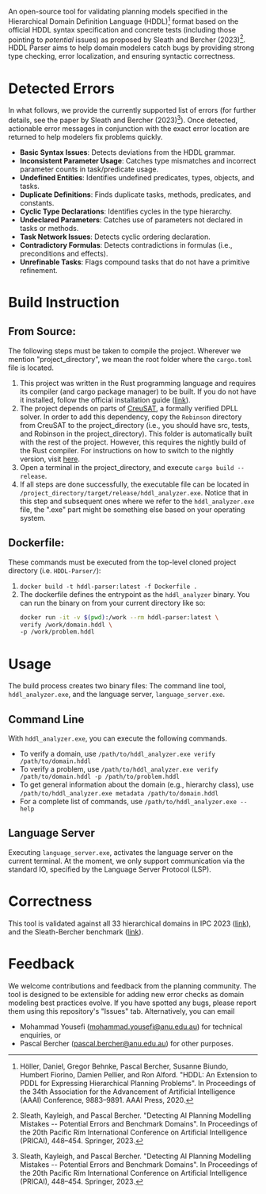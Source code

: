 An open-source tool for validating planning models specified in the Hierarchical Domain Definition Language (HDDL)[^1] format based on the official HDDL syntax specification and concrete tests (including those pointing to *potential* issues) as proposed by Sleath and Bercher (2023)[^2]. HDDL Parser aims to help domain modelers catch bugs by providing strong type checking, error localization, and ensuring syntactic correctness.

# Detected Errors
In what follows, we provide the currently supported list of errors (for further details, see the paper by Sleath and Bercher (2023)[^2]). Once detected, actionable error messages in conjunction with the exact error location are returned to help modelers fix problems quickly.
* **Basic Syntax Issues**: Detects deviations from the HDDL grammar.
* **Inconsistent Parameter Usage**: Catches type mismatches and incorrect parameter counts in task/predicate usage.
* **Undefined Entities**: Identifies undefined predicates, types, objects, and tasks.
* **Duplicate Definitions**: Finds duplicate tasks, methods, predicates, and constants.
* **Cyclic Type Declarations**: Identifies cycles in the type hierarchy.
* **Undeclared Parameters**: Catches use of parameters not declared in tasks or methods.
* **Task Network Issues**: Detects cyclic ordering declaration.
* **Contradictory Formulas**: Detects contradictions in formulas (i.e., preconditions and effects).
* **Unrefinable Tasks**: Flags compound tasks that do not have a primitive refinement.

# Build Instruction

## From Source:
The following steps must be taken to compile the project. Wherever we mention "project_directory", we mean the root folder where the ```cargo.toml``` file is located.
1. This project was written in the Rust programming language and requires its compiler (and cargo package manager) to be built.
If you do not have it installed, follow the official installation guide ([link](https://www.rust-lang.org/tools/install)).
2. The project depends on parts of [CreuSAT](https://github.com/sarsko/CreuSAT), a formally verified DPLL solver. In order to add this dependency, copy the ```Robinson``` directory from CreuSAT to the project_directory (i.e., you should have src, tests, and Robinson in the project_directory). This folder is automatically built with the rest of the project. However, this requires the nightly build of the Rust compiler. For instructions on how to switch to the nightly version, visit [here](https://rust-lang.github.io/rustup/concepts/channels.html).
3. Open a terminal in the project_directory, and execute ```cargo build --release```.
4. If all steps are done successfully, the executable file can be located in ```/project_directory/target/release/hddl_analyzer.exe```. Notice that in this step and subsequent ones where we refer to the ```hddl_analyzer.exe``` file, the ".exe" part might be something else based on your operating system.

## Dockerfile:
These commands must be executed from the top-level cloned project directory (i.e. `HDDL-Parser/`):
1. `docker build -t hddl-parser:latest -f Dockerfile .`
2. The dockerfile defines the entrypoint as the `hddl_analyzer` binary. You can run the binary on from your current directory like so:
    ```bash
    docker run -it -v $(pwd):/work --rm hddl-parser:latest \
    verify /work/domain.hddl \
    -p /work/problem.hddl
    ```

# Usage
The build process creates two binary files: The command line tool, ```hddl_analyzer.exe```, and the language server, ```language_server.exe```.
## Command Line
With ```hddl_analyzer.exe```, you can execute the following commands. 
* To verify a domain, use ```/path/to/hddl_analyzer.exe verify /path/to/domain.hddl```
* To verify a problem, use ```/path/to/hddl_analyzer.exe verify /path/to/domain.hddl -p /path/to/problem.hddl```
* To get general information about the domain (e.g., hierarchy class), use ```/path/to/hddl_analyzer.exe metadata /path/to/domain.hddl```
* For a complete list of commands, use ```/path/to/hddl_analyzer.exe --help```
## Language Server
Executing ```language_server.exe```, activates the language server on the current terminal. At the moment, we only support communication via the standard IO, specified by the Language Server Protocol (LSP).

# Correctness
This tool is validated against all 33 hierarchical domains in IPC 2023 (<a href="https://github.com/ipc2023-htn/ipc2023-domains">link</a>), and the Sleath-Bercher benchmark (<a href="https://github.com/ProfDrChaos/flawedPlanningModels/tree/main/HDDL">link</a>).

# Feedback
We welcome contributions and feedback from the planning community. The tool is designed to be extensible for adding new error checks as domain modeling best practices evolve. If you have spotted any bugs, please report them using this repository's "Issues" tab. Alternatively, you can email
- Mohammad Yousefi (<a href="mailto:mohammad.yousefi@anu.edu.au">mohammad.yousefi@anu.edu.au</a>) for technical enquiries, or
- Pascal Bercher (<a href="mailto:pascal.bercher@anu.edu.au">pascal.bercher@anu.edu.au</a>) for other purposes.

[^1]: Höller, Daniel, Gregor Behnke, Pascal Bercher, Susanne Biundo, Humbert Fiorino, Damien Pellier, and Ron Alford. "HDDL: An Extension to PDDL for Expressing Hierarchical Planning Problems". In Proceedings of the 34th Association for the Advancement of Artificial Intelligence (AAAI) Conference, 9883–9891. AAAI Press, 2020.

[^2]: Sleath, Kayleigh, and Pascal Bercher. "Detecting AI Planning Modelling Mistakes -- Potential Errors and Benchmark Domains". In Proceedings of the 20th Pacific Rim International Conference on Artificial Intelligence (PRICAI), 448–454. Springer, 2023.